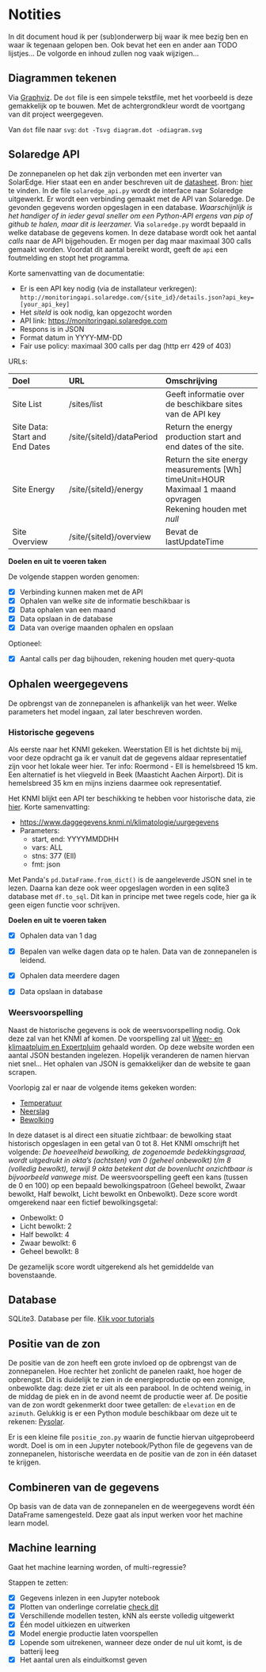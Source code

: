 # Notities

In dit document houd ik per (sub)onderwerp bij waar ik mee bezig ben en waar ik tegenaan gelopen ben. Ook bevat het een en ander aan TODO lijstjes...
De volgorde en inhoud zullen nog vaak wijzigen...

## Diagrammen tekenen

Via [Graphviz](https://graphviz.org/Gallery/directed/datastruct.html). De `dot` file is een simpele tekstfile, met het voorbeeld is deze gemakkelijk op te bouwen. Met de achtergrondkleur wordt de voortgang van dit project weergegeven.

Van `dot` file naar `svg`: `dot -Tsvg diagram.dot -odiagram.svg`

## Solaredge API

De zonnepanelen op het dak zijn verbonden met een inverter van SolarEdge. Hier staat een en ander beschreven uit de [datasheet](documentatie/se_monitoring_api.pdf). Bron: [hier](https://www.solaredge.com/sites/default/files/se_monitoring_api.pdf) te vinden.
In de file `solaredge_api.py` wordt de interface naar Solaredge uitgewerkt. Er wordt een verbinding gemaakt met de API van Solaredge. De gevonden gegevens worden opgeslagen in een database. _Waarschijnlijk is het handiger of in ieder geval sneller om een Python-API ergens van pip of github te halen, maar dit is leerzamer._ Via `solaredge.py` wordt bepaald in welke database de gegevens komen. In deze database wordt ook het aantal _calls_ naar de API bijgehouden. Er mogen per dag maar maximaal 300 calls gemaakt worden. Voordat dit aantal bereikt wordt, geeft de `api` een foutmelding en stopt het programma. 

Korte samenvatting van de documentatie:
- Er is een API key nodig (via de installateur verkregen): `http://monitoringapi.solaredge.com/{site_id}/details.json?api_key=[your_api_key]`
- Het _siteId_ is ook nodig, kan opgezocht worden
- API link: https://monitoringapi.solaredge.com
- Respons is in JSON
- Format datum in YYYY-MM-DD
- Fair use policy: maximaal 300 calls per dag (http err 429 of 403)

URLs:

| Doel | URL | Omschrijving |
| :--- | :--- | :--- |
| Site List | /sites/list | Geeft informatie over de beschikbare sites van de API key  |
| Site Data: Start and End Dates | /site/{siteId}/dataPeriod | Return the energy production start and end dates of the site. |
| Site Energy | /site/{siteId}/energy | Return the site energy measurements \[Wh\]<br>timeUnit=HOUR<br>Maximaal 1 maand opvragen<br>Rekening houden met _null_ |
| Site Overview | /site/{siteId}/overview | Bevat de lastUpdateTime |

**Doelen en uit te voeren taken**

De volgende stappen worden genomen:
- [x] Verbinding kunnen maken met de API
- [x] Ophalen van welke _site_ de informatie beschikbaar is
- [x] Data ophalen van een maand
- [x] Data opslaan in de database
- [x] Data van overige maanden ophalen en opslaan

Optioneel:
- [x] Aantal calls per dag bijhouden, rekening houden met query-quota


## Ophalen weergegevens

De opbrengst van de zonnepanelen is afhankelijk van het weer. Welke parameters het model ingaan, zal later beschreven worden.


### Historische gegevens

Als eerste naar het KNMI gekeken. Weerstation Ell is het dichtste bij mij, voor deze opdracht ga ik er vanuit dat de gegevens aldaar representatief zijn voor het lokale weer hier. Ter info: Roermond - Ell is hemelsbreed 15 km. Een alternatief is het vliegveld in Beek (Maasticht Aachen Airport). Dit is hemelsbreed 35 km en mijns inziens daarmee ook representatief.

Het KNMI blijkt een API ter beschikking te hebben voor historische data, zie [hier](https://www.knmi.nl/kennis-en-datacentrum/achtergrond/data-ophalen-vanuit-een-script). Korte samenvatting:

- https://www.daggegevens.knmi.nl/klimatologie/uurgegevens
- Parameters:
  - start, end: YYYYMMDDHH
  - vars: ALL
  - stns: 377 (Ell)
  - fmt: json

Met Panda's `pd.DataFrame.from_dict()` is de aangeleverde JSON snel in te lezen. Daarna kan deze ook weer opgeslagen worden in een sqlite3 database met `df.to_sql`. Dit kan in principe met twee regels code, hier ga ik geen eigen functie voor schrijven. 


**Doelen en uit te voeren taken**

- [x] Ophalen data van 1 dag
- [x] Bepalen van welke dagen data op te halen. Data van de zonnepanelen is leidend.
- [x] Ophalen data meerdere dagen
- [x] Data opslaan in database


### Weersvoorspelling

Naast de historische gegevens is ook de weersvoorspelling nodig. Ook deze zal van het KNMI af komen. De voorspelling zal uit [Weer- en klimaatpluim en Expertpluim](https://www.knmi.nl/nederland-nu/weer/waarschuwingen-en-verwachtingen/weer-en-klimaatpluim) gehaald worden. Op deze website worden een aantal JSON bestanden ingelezen. Hopelijk veranderen de namen hiervan niet snel... Het ophalen van JSON is gemakkelijker dan de website te gaan scrapen.

Voorlopig zal er naar de volgende items gekeken worden:
- [Temperatuur](https://cdn.knmi.nl/knmi/json/page/weer/waarschuwingen_verwachtingen/ensemble/iPluim/380_Expert_99999.json)
- [Neerslag](https://cdn.knmi.nl/knmi/json/page/weer/waarschuwingen_verwachtingen/ensemble/iPluim/380_Expert_13021.json)
- [Bewolking](https://cdn.knmi.nl/knmi/json/page/weer/waarschuwingen_verwachtingen/ensemble/iPluim/380_Expert_20010.json)

In deze dataset is al direct een situatie zichtbaar: de bewolking staat historisch opgeslagen in een getal van 0 tot 8. Het KNMI omschrijft het volgende: _De hoeveelheid bewolking, de zogenoemde bedekkingsgraad, wordt uitgedrukt in okta’s (achtsten) van 0 (geheel onbewolkt) t/m 8 (volledig bewolkt), terwijl 9 okta betekent dat de bovenlucht onzichtbaar is bijvoorbeeld vanwege mist._ De weersvoorspelling geeft een kans (tussen de 0 en 100) op een bepaald bewolkingspatroon (Geheel bewolkt, Zwaar bewolkt, Half bewolkt, Licht bewolkt en Onbewolkt). Deze score wordt omgerekend naar een fictief bewolkingsgetal: 

- Onbewolkt: 0
- Licht bewolkt: 2
- Half bewolkt: 4
- Zwaar bewolkt: 6
- Geheel bewolkt: 8

De gezamelijk score wordt uitgerekend als het gemiddelde van bovenstaande.

## Database

SQLite3. Database per file. [Klik voor tutorials](https://www.sqlitetutorial.net/sqlite-python/sqlite-python-select/)

## Positie van de zon

De positie van de zon heeft een grote invloed op de opbrengst van de zonnepanelen. Hoe rechter het zonlicht de panelen raakt, hoe hoger de opbrengst. Dit is duidelijk te zien in de energieproductie op een zonnige, onbewolkte dag: deze ziet er uit als een parabool. In de ochtend weinig, in de middag de piek en in de avond neemt de productie weer af. De positie van de zon wordt gekenmerkt door twee getallen: de `elevation` en de `azimuth`. Gelukkig is er een Python module beschikbaar om deze uit te rekenen: [Pysolar](https://pysolar.readthedocs.io/en/latest/#).

Er is een kleine file `positie_zon.py` waarin de functie hiervan uitgeprobeerd wordt. Doel is om in een Jupyter notebook/Python file de gegevens van de zonnepanelen, historische weerdata en de positie van de zon in één dataset te krijgen. 

## Combineren van de gegevens

Op basis van de data van de zonnepanelen en de weergegevens wordt één DataFrame samengesteld. Deze gaat als input werken voor het machine learn model.

## Machine learning

Gaat het machine learning worden, of multi-regressie?

Stappen te zetten:

- [x] Gegevens inlezen in een Jupyter notebook
- [x] Plotten van onderlinge correlatie [check dit](https://scikit-learn.org/stable/auto_examples/inspection/plot_linear_model_coefficient_interpretation.html#sphx-glr-auto-examples-inspection-plot-linear-model-coefficient-interpretation-py)
- [x] Verschillende modellen testen, kNN als eerste volledig uitgewerkt
- [x] Één model uitkiezen en uitwerken
- [x] Model energie productie laten voorspellen
- [x] Lopende som uitrekenen, wanneer deze onder de nul uit komt, is de batterij leeg
- [x] Het aantal uren als einduitkomst geven
